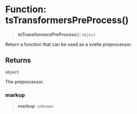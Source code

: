 # Function: tsTransformersPreProcess()

> **tsTransformersPreProcess**(): `object`

Return a function that can be used as a svelte preprocessor.

## Returns

`object`

The preprocessor.

### markup

> **markup**: `unknown`
